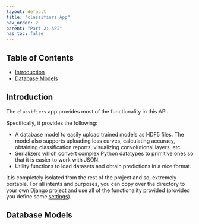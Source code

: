 ```yaml
---
layout: default
title: "classifiers App"
nav_order: 2
parent: "Part 2: API"
has_toc: false
---
```


## <!-- omit in toc --> Table of Contents

- [Introduction](#introduction)
- [Database Models](#database-models)

## Introduction

The `classifiers` app provides most of the functionality in this API.

Specifically, it provides the following:

- A database model to easily upload trained models as HDF5 files. The model also supports uploading loss curves, calculating accuracy, obtaining classification reports, visualizing convolutional layers, etc.
- Serializers which convert complex Python datatypes to primitive ones so that it is easier to work with JSON.
- Utility functions to load datasets and obtain predictions in a nice format.

It is completely isolated from the rest of the project and so, extremely portable. For all intents and purposes, you can copy over the directory to your own Django project and use all of the functionality provided (provided you define some [settings](../settings)).

## Database Models
